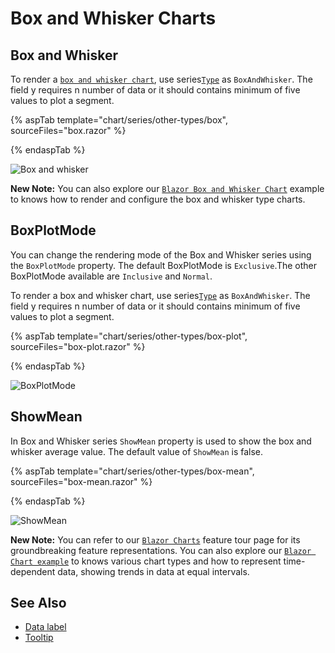 # Box and Whisker Charts

## Box and Whisker

To render a [`box and whisker chart`](https://www.syncfusion.com/blazor-components/blazor-charts/chart-types/box-and-whisker-chart), use series[`Type`](https://help.syncfusion.com/cr/blazor/Syncfusion.Blazor~Syncfusion.Blazor.Charts.ChartSeries~Type.html) as `BoxAndWhisker`.
The field y requires n number of data or it should contains minimum of five values to plot a segment.

{% aspTab template="chart/series/other-types/box", sourceFiles="box.razor" %}

{% endaspTab %}

![Box and whisker](../images/othertypes/box.png)

**New Note:** You can also explore our [`Blazor Box and Whisker Chart`](https://blazor.syncfusion.com/demos/chart/box-and-whisker) example to knows how to render and configure the box and whisker type charts.

## BoxPlotMode

You can change the rendering mode of the Box and Whisker series using the `BoxPlotMode` property.
The default BoxPlotMode is `Exclusive`.The other BoxPlotMode available are `Inclusive` and `Normal`.

To render a box and whisker chart, use series[`Type`](https://help.syncfusion.com/cr/blazor/Syncfusion.Blazor~Syncfusion.Blazor.Charts.ChartSeries~Type.html) as `BoxAndWhisker`.
The field y requires n number of data or it should contains minimum of five values to plot a segment.

{% aspTab template="chart/series/other-types/box-plot", sourceFiles="box-plot.razor" %}

{% endaspTab %}

![BoxPlotMode](../images/othertypes/box-plot.png)

## ShowMean

In Box and Whisker series `ShowMean` property is used to show the box and whisker average value. The default value of `ShowMean` is false.

{% aspTab template="chart/series/other-types/box-mean", sourceFiles="box-mean.razor" %}

{% endaspTab %}

![ShowMean](../images/chart-types-images/box-mean.png)

**New Note:** You can refer to our [`Blazor Charts`](https://www.syncfusion.com/blazor-components/blazor-charts) feature tour page for its groundbreaking feature representations. You can also explore our [`Blazor Chart example`](https://blazor.syncfusion.com/demos/chart/line?theme=bootstrap4) to knows various chart types and how to represent time-dependent data, showing trends in data at equal intervals.

## See Also

* [Data label](../data-labels)
* [Tooltip](../tool-tip)